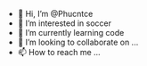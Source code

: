 - 👋 Hi, I’m @Phucntce
- 👀 I’m interested in soccer
- 🌱 I’m currently learning code
- 💞️ I’m looking to collaborate on ...
- 📫 How to reach me ...

<!---
Phucntce/Phucntce is a ✨ special ✨ repository because its `README.md` (this file) appears on your GitHub profile.
You can click the Preview link to take a look at your changes.
--->
